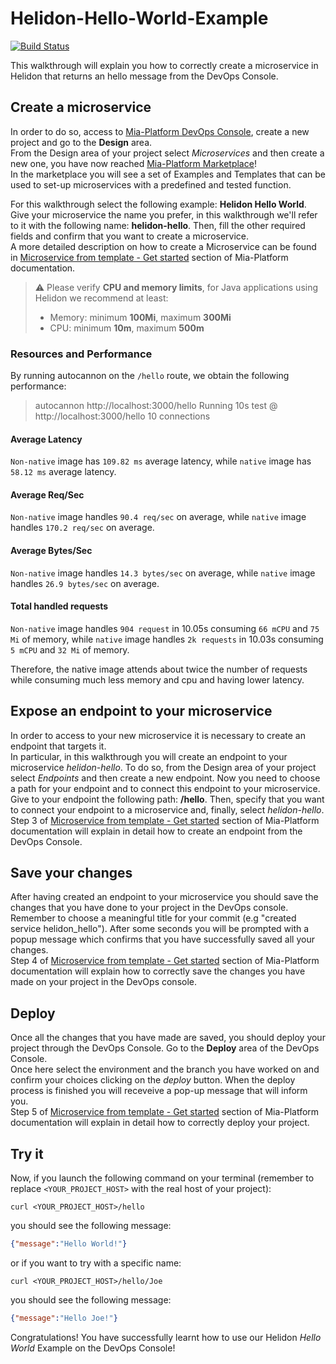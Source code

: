 # Helidon-Hello-World-Example


[![Build Status][github-actions-svg]][github-actions]

This walkthrough will explain you how to correctly create a microservice in Helidon that returns an hello message from the DevOps Console.

## Create a microservice

In order to do so, access to [Mia-Platform DevOps Console](https://console.cloud.mia-platform.eu/login), create a new project and go to the **Design** area.  
From the Design area of your project select _Microservices_ and then create a new one, you have now reached [Mia-Platform Marketplace](https://docs.mia-platform.eu/development_suite/api-console/api-design/marketplace/)!  
In the marketplace you will see a set of Examples and Templates that can be used to set-up microservices with a predefined and tested function.  

For this walkthrough select the following example: **Helidon Hello World**.
Give your microservice the name you prefer, in this walkthrough we'll refer to it with the following name: **helidon-hello**. Then, fill the other required fields and confirm that you want to create a microservice.  
A more detailed description on how to create a Microservice can be found in [Microservice from template - Get started](https://docs.mia-platform.eu/development_suite/api-console/api-design/custom_microservice_get_started/#2-service-creation) section of Mia-Platform documentation.

> :warning:
> Please verify **CPU and memory limits**, for Java applications using Helidon we recommend at least:
> * Memory: minimum **100Mi**, maximum **300Mi**
> * CPU: minimum **10m**, maximum **500m**

### Resources and Performance
By running autocannon on the `/hello` route, we obtain the following performance: 

> autocannon http://localhost:3000/hello
Running 10s test @ http://localhost:3000/hello
10 connections

#### Average Latency
`Non-native` image has `109.82 ms` average latency, while `native` image has `58.12 ms` average latency.

#### Average Req/Sec
`Non-native` image handles `90.4 req/sec` on average, while `native` image handles `170.2 req/sec` on average.

#### Average Bytes/Sec
`Non-native` image handles `14.3 bytes/sec` on average, while `native` image handles `26.9 bytes/sec` on average.

#### Total handled requests
`Non-native` image handles `904 request` in 10.05s consuming `66 mCPU` and `75 Mi` of memory, while `native` image handles `2k requests` in 10.03s consuming `5 mCPU` and `32 Mi` of memory.

Therefore, the native image attends about twice the number of requests while consuming much less memory and cpu and having lower latency.

## Expose an endpoint to your microservice

In order to access to your new microservice it is necessary to create an endpoint that targets it.  
In particular, in this walkthrough you will create an endpoint to your microservice *helidon-hello*. To do so, from the Design area of your project select _Endpoints_ and then create a new endpoint.
Now you need to choose a path for your endpoint and to connect this endpoint to your microservice. Give to your endpoint the following path: **/hello**. Then, specify that you want to connect your endpoint to a microservice and, finally, select *helidon-hello*.  
Step 3 of [Microservice from template - Get started](https://docs.mia-platform.eu/development_suite/api-console/api-design/custom_microservice_get_started/#3-creating-the-endpoint) section of Mia-Platform documentation will explain in detail how to create an endpoint from the DevOps Console.

## Save your changes

After having created an endpoint to your microservice you should save the changes that you have done to your project in the DevOps console.  
Remember to choose a meaningful title for your commit (e.g "created service helidon_hello"). After some seconds you will be prompted with a popup message which confirms that you have successfully saved all your changes.  
Step 4 of [Microservice from template - Get started](https://docs.mia-platform.eu/development_suite/api-console/api-design/custom_microservice_get_started/#4-save-the-project) section of Mia-Platform documentation will explain how to correctly save the changes you have made on your project in the DevOps console.

## Deploy

Once all the changes that you have made are saved, you should deploy your project through the DevOps Console. Go to the **Deploy** area of the DevOps Console.  
Once here select the environment and the branch you have worked on and confirm your choices clicking on the *deploy* button. When the deploy process is finished you will receveive a pop-up message that will inform you.  
Step 5 of [Microservice from template - Get started](https://docs.mia-platform.eu/development_suite/api-console/api-design/custom_microservice_get_started/#5-deploy-the-project-through-the-api-console) section of Mia-Platform documentation will explain in detail how to correctly deploy your project.

## Try it

Now, if you launch the following command on your terminal (remember to replace `<YOUR_PROJECT_HOST>` with the real host of your project):

```shell
curl <YOUR_PROJECT_HOST>/hello
```

you should see the following message:

```json
{"message":"Hello World!"}
```

or if you want to try with a specific name:

```shell
curl <YOUR_PROJECT_HOST>/hello/Joe
```

you should see the following message:

```json
{"message":"Hello Joe!"}
```

Congratulations! You have successfully learnt how to use our Helidon _Hello World_ Example on the DevOps Console!

[github-actions]: https://github.com/mia-platform-marketplace/Helidon-Hello-World-Example/actions
[github-actions-svg]: https://github.com/mia-platform-marketplace/Helidon-Hello-World-Example/workflows/Java%20CI%20with%20Maven/badge.svg
